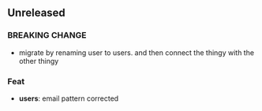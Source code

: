 ## Unreleased

### BREAKING CHANGE

- migrate by renaming user to users.
and then connect the thingy with the other thingy

### Feat

- **users**: email pattern corrected

